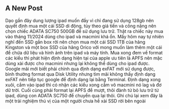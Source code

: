 ## A New Post

Dạo gần đây dung lượng ipad muốn đầy vì chỉ đang sử dụng 128gb nên quyết định mua một cái SSD di động, tùy theo giá tiền và công năng nên chọn chiếc ADATA SC750 500GB để sử dụng lưu trữ. Thật ra chiếc này mua vào tháng 11/2024 dùng cho ipad và macmini khá ổn. Mấy hôm nay tự nhiên nghĩ đến SSD gắn box rời nên chọn mua một cái SSD 1TB của hãng Kingston và một box SSD của hãng Orico với mong muốn làm thêm một cái để chứa dữ liệu và hình ảnh trên ipad và máy tính. Mua xong đem về format các kiểu thì phát hiện định dạng hiện tại của apple ưu tiên là APFS nên mặc dùng xài được cho macmini nhưng lại không thể dùng cho ipad được. Google mãi mới biết phải chỉnh qua định dạng exFAT mới sử dụng được, bình thường format qua Disk Utility nhưng tìm mãi không thấy định dạng exFAT nên tiếp tục google để định dạng lại bằng Terminal. Định dạng xong xuôi, cắm vào ipad thì có nhận các kiểu xong cắm vô macmini nó lag và đơ dữ trời. Cuối cùng phải format lại APFS để mượt, thôi đành từ bỏ lưu trữ từ ipad, dùng con ADATA SC750 để chuyển qua lại thôi. Ghi chú lại xem đây là một trải nghiệm thú vị của một người chưa hề xài SSD rời bên ngoài
